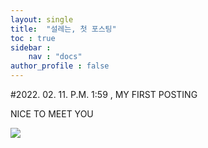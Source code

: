 ```yaml
---
layout: single
title:  "설레는, 첫 포스팅"
toc : true
sidebar : 
    nav : "docs"
author_profile : false
---
```


#2022. 02. 11. P.M. 1:59 , MY FIRST POSTING

NICE TO MEET YOU

![](C:\github-blog\GitHub\images\2022-02-11-first\1.jpg)
